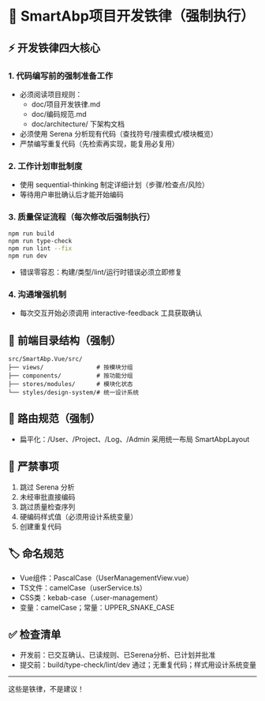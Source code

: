 # 🚨 SmartAbp项目开发铁律（强制执行）

## ⚡ 开发铁律四大核心

### 1. 代码编写前的强制准备工作
- 必须阅读项目规则：
  - doc/项目开发铁律.md
  - doc/编码规范.md
  - doc/architecture/ 下架构文档
- 必须使用 Serena 分析现有代码（查找符号/搜索模式/模块概览）
- 严禁编写重复代码（先检索再实现，能复用必复用）

### 2. 工作计划审批制度
- 使用 sequential-thinking 制定详细计划（步骤/检查点/风险）
- 等待用户审批确认后才能开始编码

### 3. 质量保证流程（每次修改后强制执行）
```bash
npm run build
npm run type-check
npm run lint --fix
npm run dev
```
- 错误零容忍：构建/类型/lint/运行时错误必须立即修复

### 4. 沟通增强机制
- 每次交互开始必须调用 interactive-feedback 工具获取确认

## 📁 前端目录结构（强制）
```
src/SmartAbp.Vue/src/
├── views/               # 按模块分组
├── components/          # 按功能分组
├── stores/modules/      # 模块化状态
└── styles/design-system/# 统一设计系统
```

## 🎯 路由规范（强制）
- 扁平化：/User、/Project、/Log、/Admin 采用统一布局 SmartAbpLayout

## 🚫 严禁事项
1. 跳过 Serena 分析
2. 未经审批直接编码
3. 跳过质量检查序列
4. 硬编码样式值（必须用设计系统变量）
5. 创建重复代码

## 🏷️ 命名规范
- Vue组件：PascalCase（UserManagementView.vue）
- TS文件：camelCase（userService.ts）
- CSS类：kebab-case（.user-management）
- 变量：camelCase；常量：UPPER_SNAKE_CASE

## ✅ 检查清单
- 开发前：已交互确认、已读规则、已Serena分析、已计划并批准
- 提交前：build/type-check/lint/dev 通过；无重复代码；样式用设计系统变量

---
这些是铁律，不是建议！